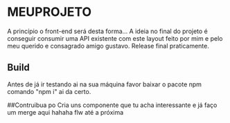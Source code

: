 # MEUPROJETO

A princípio o front-end será desta forma... A ideia no final do projeto é conseguir consumir uma API existente com este layout feito por mim e pelo meu querido e consagrado amigo gustavo. Release final praticamente. 

## Build

Antes de já ir testando ai na sua máquina favor baixar o pacote npm comando "npm i" ai da certo.

##Contruibua po
Cria uns componente que tu acha interessante e já faço um merge aqui hahaha flw até a próxima
